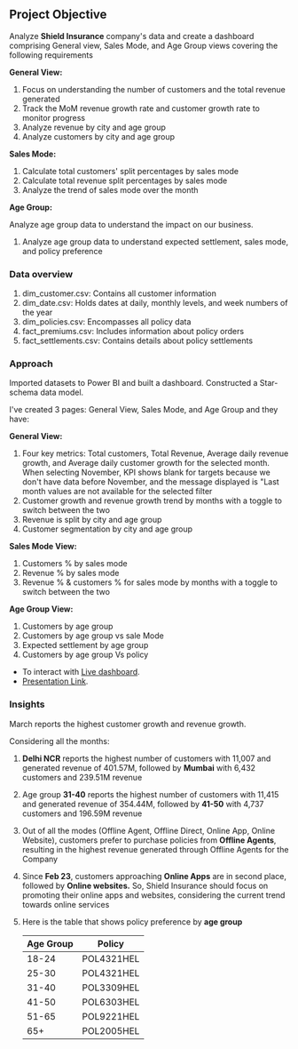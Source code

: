 ## Project Objective
Analyze **Shield Insurance** company's data and create a dashboard comprising General view, Sales Mode, and Age Group views covering the following requirements

**General View:**

1. Focus on understanding the number of customers and the total revenue generated
2. Track the MoM revenue growth rate and customer growth rate to monitor progress
3. Analyze revenue by city and age group
4. Analyze customers by city and age group

**Sales Mode:**

1. Calculate total customers' split percentages by sales mode
2. Calculate total revenue split percentages by sales mode
3. Analyze the trend of sales mode over the month

**Age Group:**

Analyze age group data to understand the impact on our business.

1. Analyze age group data to understand expected settlement, sales mode, and policy preference

### Data overview
1. dim_customer.csv: Contains all customer information
2. dim_date.csv: Holds dates at daily, monthly levels, and week numbers of the year
3. dim_policies.csv: Encompasses all policy data
4. fact_premiums.csv: Includes information about policy orders
5. fact_settlements.csv: Contains details about policy settlements




### Approach
Imported datasets to Power BI and built a dashboard. Constructed a Star-schema data model.

I've created 3 pages: General View, Sales Mode, and Age Group and they have:

**General View:**
1. Four key metrics: Total customers, Total Revenue, Average daily revenue growth, and Average daily customer growth for the selected month. When selecting November, KPI shows blank for targets because we don't have data before November, and the message displayed is "Last month values are not available for the selected filter
2. Customer growth and revenue growth trend by months with a toggle to switch between the two
3. Revenue is split by city and age group
4. Customer segmentation by city and age group

**Sales Mode View:**
1. Customers % by sales mode
2. Revenue % by sales mode
3. Revenue % & customers % for sales mode by months with a toggle to switch between the two

**Age Group View:**
1. Customers by age group
2. Customers by age group vs sale Mode
3. Expected settlement by age group
4. Customers by age group Vs policy


+ To interact with [Live dashboard](https://app.powerbi.com/view?r=eyJrIjoiNWRhMWYyNmItOGIwMy00ZTEyLTlkOGMtNzJlMDBkMWRkYjcwIiwidCI6ImM2ZTU0OWIzLTVmNDUtNDAzMi1hYWU5LWQ0MjQ0ZGM1YjJjNCJ9).
+ [Presentation Link]().

### Insights
March reports the highest customer growth and revenue growth.

Considering all the months:
1. **Delhi NCR** reports the highest number of customers with 11,007 and generated revenue of 401.57M, followed by **Mumbai** with 6,432 customers and 239.51M revenue
2. Age group **31-40** reports the highest number of customers with 11,415 and generated revenue of 354.44M, followed by **41-50** with 4,737 customers and 196.59M revenue
3. Out of all the modes (Offline Agent, Offline Direct, Online App, Online Website), customers prefer to purchase policies from **Offline Agents**, resulting in the highest revenue generated through Offline Agents for the Company
4. Since **Feb 23**, customers approaching **Online Apps** are in second place, followed by **Online websites.** So, Shield Insurance should focus on promoting their online apps and websites, considering the current trend towards online services
5. Here is the table that shows policy preference by **age group**
   
    | Age Group   | Policy      | 
    | ----------- | ----------- |
    | 18-24       | POL4321HEL  |
    | 25-30       | POL4321HEL  |
    | 31-40       | POL3309HEL  |
    | 41-50       | POL6303HEL  |
    | 51-65       | POL9221HEL  |
    | 65+         | POL2005HEL  |
